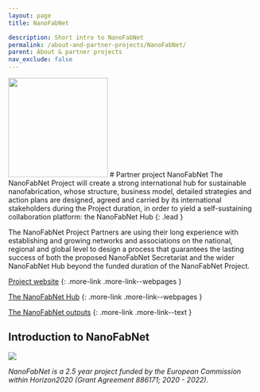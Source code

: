 ```yaml
---
layout: page
title: NanoFabNet

description: Short intro to NanoFabNet
permalink: /about-and-partner-projects/NanoFabNet/
parent: About & partner projects
nav_exclude: false
---
```

<img src="{{ site.baseurl }}/images/logos/NanoFabNet.png" width="200" class="image--right" />
#  Partner project NanoFabNet
The NanoFabNet Project will create a strong international hub for sustainable nanofabrication, whose structure, business model, detailed strategies and action plans are designed, agreed and carried by its international stakeholders during the Project duration, in order to yield a self-sustaining collaboration platform: the NanoFabNet Hub 
{: .lead }

The NanoFabNet Project Partners are using their long experience with establishing and growing networks and associations on the national, regional and global level to design a process that guarantees the lasting success of both the proposed NanoFabNet Secretariat and the wider NanoFabNet Hub beyond the funded duration of the NanoFabNet Project.

[Project website](https://nanofabnet.eu/)
{: .more-link .more-link--webpages }

[The NanoFabNet Hub](https://www.nanofabnet.net)
{: .more-link .more-link--webpages }

[The NanoFabNet outputs](https://www.nanofabnet.net/press-media-nanofabnet/#publications)
{: .more-link .more-link--text }

## Introduction to NanoFabNet
![](https://nanofabnet.eu/wp-content/uploads/2020/03/20200301_NanoFabNet-Project-768x598.png)


_NanoFabNet is a 2.5 year project funded by the European Commission within Horizon2020 (Grant Agreement 886171; 2020 - 2022)._
